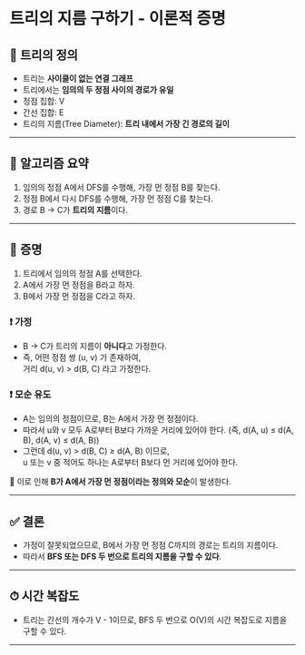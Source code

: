 # 트리의 지름 구하기 - 이론적 증명

## 🌲 트리의 정의

- 트리는 **사이클이 없는 연결 그래프**
- 트리에서는 **임의의 두 정점 사이의 경로가 유일**
- 정점 집합: V
- 간선 집합: E
- 트리의 지름(Tree Diameter): **트리 내에서 가장 긴 경로의 길이**

---

## 📌 알고리즘 요약

1. 임의의 정점 A에서 DFS를 수행해, 가장 먼 정점 B를 찾는다.
2. 정점 B에서 다시 DFS를 수행해, 가장 먼 정점 C를 찾는다.
3. 경로 B → C가 **트리의 지름**이다.

---

## 🧠 증명

1. 트리에서 임의의 정점 A를 선택한다.
2. A에서 가장 먼 정점을 B라고 하자.
3. B에서 가장 먼 정점을 C라고 하자.

### ❗ 가정

- B → C가 트리의 지름이 **아니다**고 가정한다.
- 즉, 어떤 정점 쌍 (u, v) 가 존재하여,  
  거리 d(u, v) > d(B, C) 라고 가정한다.

### ❗ 모순 유도

- A는 임의의 정점이므로, B는 A에서 가장 먼 정점이다.
- 따라서 u와 v 모두 A로부터 B보다 가까운 거리에 있어야 한다.
  (즉, d(A, u) ≤ d(A, B), d(A, v) ≤ d(A, B))
- 그런데 d(u, v) > d(B, C) ≥ d(A, B) 이므로,  
  u 또는 v 중 적어도 하나는 A로부터 B보다 먼 거리에 있어야 한다.

📛 이로 인해 **B가 A에서 가장 먼 정점이라는 정의와 모순**이 발생한다.

---

## ✅ 결론

- 가정이 잘못되었으므로, B에서 가장 먼 정점 C까지의 경로는 트리의 지름이다.
- 따라서 **BFS 또는 DFS 두 번으로 트리의 지름을 구할 수 있다**.

---

## ⏱ 시간 복잡도

- 트리는 간선의 개수가 V - 1이므로, BFS 두 번으로 O(V)의 시간 복잡도로 지름을 구할 수 있다.

---
